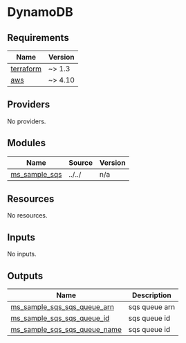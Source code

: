 # DynamoDB

<!-- BEGINNING OF PRE-COMMIT-TERRAFORM DOCS HOOK -->
## Requirements

| Name | Version |
|------|---------|
| <a name="requirement_terraform"></a> [terraform](#requirement\_terraform) | ~> 1.3 |
| <a name="requirement_aws"></a> [aws](#requirement\_aws) | ~> 4.10 |

## Providers

No providers.

## Modules

| Name | Source | Version |
|------|--------|---------|
| <a name="module_ms_sample_sqs"></a> [ms\_sample\_sqs](#module\_ms\_sample\_sqs) | ../../ | n/a |

## Resources

No resources.

## Inputs

No inputs.

## Outputs

| Name | Description |
|------|-------------|
| <a name="output_ms_sample_sqs_sqs_queue_arn"></a> [ms\_sample\_sqs\_sqs\_queue\_arn](#output\_ms\_sample\_sqs\_sqs\_queue\_arn) | sqs queue arn |
| <a name="output_ms_sample_sqs_sqs_queue_id"></a> [ms\_sample\_sqs\_sqs\_queue\_id](#output\_ms\_sample\_sqs\_sqs\_queue\_id) | sqs queue id |
| <a name="output_ms_sample_sqs_sqs_queue_name"></a> [ms\_sample\_sqs\_sqs\_queue\_name](#output\_ms\_sample\_sqs\_sqs\_queue\_name) | sqs queue id |

<!-- END OF PRE-COMMIT-TERRAFORM DOCS HOOK -->

